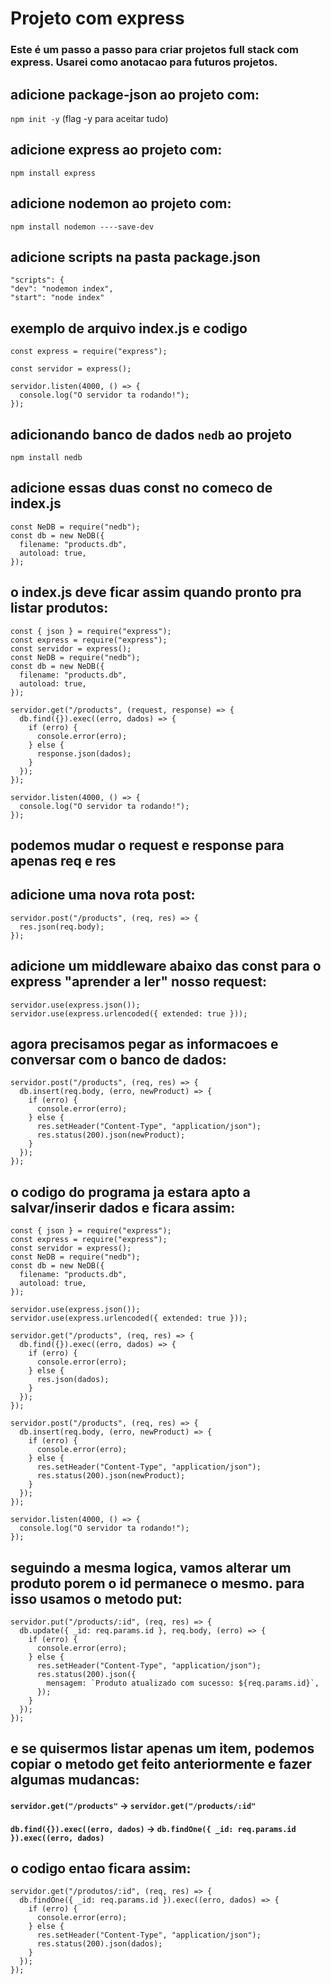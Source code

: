 # Projeto com express

### Este é um passo a passo para criar projetos full stack com express. Usarei como anotacao para futuros projetos.

## adicione package-json ao projeto com:

`npm init -y` (flag -y para aceitar tudo)

## adicione express ao projeto com:

`npm install express`

## adicione nodemon ao projeto com:

`npm install nodemon ----save-dev`

## adicione scripts na pasta package.json

```
"scripts": {
"dev": "nodemon index",
"start": "node index"
```

## exemplo de arquivo index.js e codigo

```
const express = require("express");

const servidor = express();

servidor.listen(4000, () => {
  console.log("O servidor ta rodando!");
});
```

## adicionando banco de dados `nedb` ao projeto

`npm install nedb`

## adicione essas duas const no comeco de index.js

```
const NeDB = require("nedb");
const db = new NeDB({
  filename: "products.db",
  autoload: true,
});
```

## o index.js deve ficar assim quando pronto pra listar produtos:

```
const { json } = require("express");
const express = require("express");
const servidor = express();
const NeDB = require("nedb");
const db = new NeDB({
  filename: "products.db",
  autoload: true,
});

servidor.get("/products", (request, response) => {
  db.find({}).exec((erro, dados) => {
    if (erro) {
      console.error(erro);
    } else {
      response.json(dados);
    }
  });
});

servidor.listen(4000, () => {
  console.log("O servidor ta rodando!");
});
```

## podemos mudar o request e response para apenas req e res

## adicione uma nova rota post:

```
servidor.post("/products", (req, res) => {
  res.json(req.body);
});
```

## adicione um middleware abaixo das const para o express "aprender a ler" nosso request:

```
servidor.use(express.json());
servidor.use(express.urlencoded({ extended: true }));
```

## agora precisamos pegar as informacoes e conversar com o banco de dados:

```
servidor.post("/products", (req, res) => {
  db.insert(req.body, (erro, newProduct) => {
    if (erro) {
      console.error(erro);
    } else {
      res.setHeader("Content-Type", "application/json");
      res.status(200).json(newProduct);
    }
  });
});
```

## o codigo do programa ja estara apto a salvar/inserir dados e ficara assim:

```
const { json } = require("express");
const express = require("express");
const servidor = express();
const NeDB = require("nedb");
const db = new NeDB({
  filename: "products.db",
  autoload: true,
});

servidor.use(express.json());
servidor.use(express.urlencoded({ extended: true }));

servidor.get("/products", (req, res) => {
  db.find({}).exec((erro, dados) => {
    if (erro) {
      console.error(erro);
    } else {
      res.json(dados);
    }
  });
});

servidor.post("/products", (req, res) => {
  db.insert(req.body, (erro, newProduct) => {
    if (erro) {
      console.error(erro);
    } else {
      res.setHeader("Content-Type", "application/json");
      res.status(200).json(newProduct);
    }
  });
});

servidor.listen(4000, () => {
  console.log("O servidor ta rodando!");
});

```

## seguindo a mesma logica, vamos alterar um produto porem o id permanece o mesmo. para isso usamos o metodo put:

```
servidor.put("/products/:id", (req, res) => {
  db.update({ _id: req.params.id }, req.body, (erro) => {
    if (erro) {
      console.error(erro);
    } else {
      res.setHeader("Content-Type", "application/json");
      res.status(200).json({
        mensagem: `Produto atualizado com sucesso: ${req.params.id}`,
      });
    }
  });
});

```

## e se quisermos listar apenas um item, podemos copiar o metodo get feito anteriormente e fazer algumas mudancas:

#### `servidor.get("/products"` -> `servidor.get("/products/:id"`

#### `db.find({}).exec((erro, dados)` -> `db.findOne({ _id: req.params.id }).exec((erro, dados)`

## o codigo entao ficara assim:

```
servidor.get("/produtos/:id", (req, res) => {
  db.findOne({ _id: req.params.id }).exec((erro, dados) => {
    if (erro) {
      console.error(erro);
    } else {
      res.setHeader("Content-Type", "application/json");
      res.status(200).json(dados);
    }
  });
});
```
